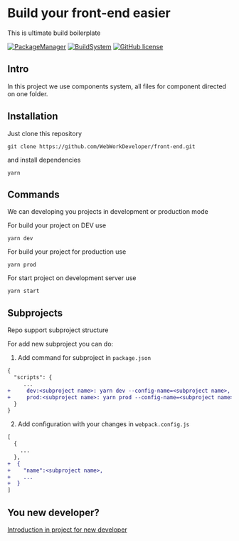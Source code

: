 # Build your front-end easier

This is ultimate build boilerplate 

[![PackageManager](https://img.shields.io/badge/npm-5.6.0-green.svg)](https://www.npmjs.com/)
[![BuildSystem](https://img.shields.io/badge/webpack-4.0.0-blue.svg)](https://webpack.js.org/)
[![GitHub license](https://img.shields.io/github/license/Naereen/StrapDown.js.svg)](https://github.com/Naereen/StrapDown.js/blob/master/LICENSE)

## Intro

In this project we use components system, all files for component directed on one folder.

## Installation

Just clone this repository

`git clone https://github.com/WebWorkDeveloper/front-end.git`

and install dependencies

`yarn`

## Commands

We can developing you projects in development or production mode

For build your project on DEV use

`yarn dev`

For build your project for production use

`yarn prod`

For start project on development server use

`yarn start`

## Subprojects

Repo support subproject structure

For add new subproject you can do:
1. Add command for subproject in `package.json`

```diff
{
  "scripts": {
     ...
+     dev:<subproject name>: yarn dev --config-name=<subproject name>,
+     prod:<subproject name>: yarn prod --config-name=<subproject name>
  }
}
```
2. Add configuration with your changes in `webpack.config.js`

```diff
[
  {
    ...
  },
+  {
+    "name":<subproject name>,
+    ...
+  }
]
```

## You new developer?

[Introduction in project for new developer](https://github.com/WebWorkDeveloper/front-end/wiki)
